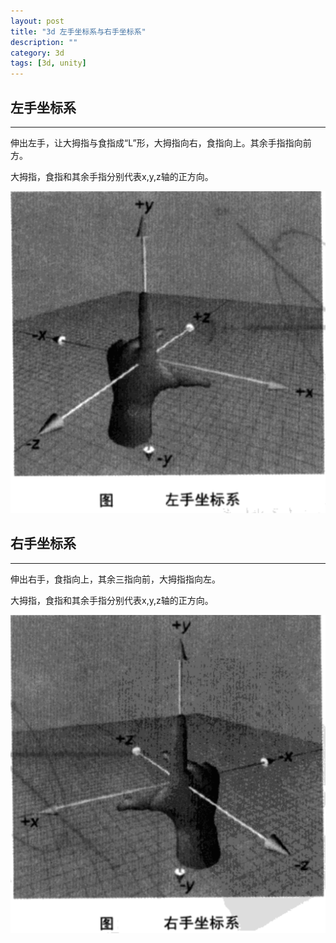 ```yaml
---
layout: post
title: "3d 左手坐标系与右手坐标系"
description: ""
category: 3d
tags: [3d, unity]
---
```



## 左手坐标系
---

伸出左手，让大拇指与食指成“L”形，大拇指向右，食指向上。其余手指指向前方。

大拇指，食指和其余手指分别代表x,y,z轴的正方向。

![left_hand](/assets/img/3d/left_hand.png)

## 右手坐标系
---

伸出右手，食指向上，其余三指向前，大拇指指向左。

大拇指，食指和其余手指分别代表x,y,z轴的正方向。

![right_hand](/assets/img/3d/right_hand.png)
